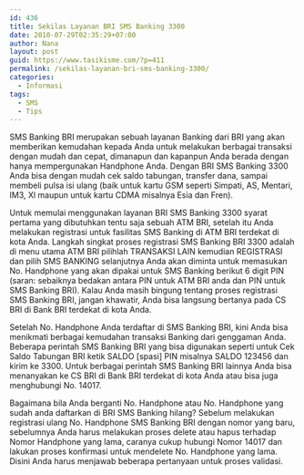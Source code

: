 ```yaml
---
id: 436
title: Sekilas Layanan BRI SMS Banking 3300
date: 2010-07-29T02:35:29+07:00
author: Nana
layout: post
guid: https://www.tasikisme.com/?p=411
permalink: /sekilas-layanan-bri-sms-banking-3300/
categories:
  - Informasi
tags:
  - SMS
  - Tips
---
```

SMS Banking BRI merupakan sebuah layanan Banking dari BRI yang akan memberikan kemudahan kepada Anda untuk melakukan berbagai transaksi dengan mudah dan cepat, dimanapun dan kapanpun Anda berada dengan hanya mempergunakan Handphone Anda. Dengan BRI SMS Banking 3300 Anda bisa dengan mudah cek saldo tabungan, transfer dana, sampai membeli pulsa isi ulang (baik untuk kartu GSM seperti Simpati, AS, Mentari, IM3, Xl maupun untuk kartu CDMA misalnya Esia dan Fren).

Untuk memulai menggunakan layanan BRI SMS Banking 3300 syarat pertama yang dibutuhkan tentu saja sebuah ATM BRI, setelah itu Anda melakukan registrasi untuk fasilitas SMS Banking di ATM BRI terdekat di kota Anda. Langkah singkat proses registrasi SMS Banking BRI 3300 adalah di menu utama ATM BRI pilihlah TRANSAKSI LAIN kemudian REGISTRASI dan pilih SMS BANKING selanjutnya Anda akan diminta untuk memasukan No. Handphone yang akan dipakai untuk SMS Banking berikut 6 digit PIN (saran: sebaiknya bedakan antara PIN untuk ATM BRI anda dan PIN untuk SMS Banking BRI). Kalau Anda masih bingung tentang proses registrasi SMS Banking BRI, jangan khawatir, Anda bisa langsung bertanya pada CS BRI di Bank BRI terdekat di kota Anda.

Setelah No. Handphone Anda terdaftar di SMS Banking BRI, kini Anda bisa menikmati berbagai kemudahan transaksi Banking dari genggaman Anda. Beberapa perintah SMS Banking BRI yang bisa digunakan seperti untuk Cek Saldo Tabungan BRI ketik SALDO [spasi] PIN misalnya SALDO 123456 dan kirim ke 3300. Untuk berbagai perintah SMS Banking BRI lainnya Anda bisa menanyakan ke CS BRI di Bank BRI terdekat di kota Anda atau bisa juga menghubungi No. 14017.

Bagaimana bila Anda berganti No. Handphone atau No. Handphone yang sudah anda daftarkan di BRI SMS Banking hilang? Sebelum melakukan registrasi ulang No. Handphone SMS Banking BRI dengan nomor yang baru, sebelumnya Anda harus melakukan proses delete atau hapus terhadap Nomor Handphone yang lama, caranya cukup hubungi Nomor 14017 dan lakukan proses konfirmasi untuk mendelete No. Handphone yang lama. Disini Anda harus menjawab beberapa pertanyaan untuk proses validasi.